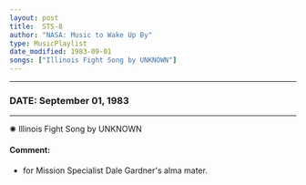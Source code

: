 ```yaml
---
layout: post
title:  STS-8
author: "NASA: Music to Wake Up By"
type: MusicPlaylist
date_modified: 1983-09-01
songs: ["Illinois Fight Song by UNKNOWN"]
---
```


----
### DATE: September 01, 1983
----
✺ Illinois Fight Song by UNKNOWN

#### Comment:
* for Mission Specialist Dale Gardner's alma mater.



<br/>
<center>
	<a target="_blank"
	   href="https://twitter.com/intent/tweet?hashtags=Space,NASA,Playlist,NASAWakeupCalls,SpaceProgram&text={{ page.author}}, '{{ page.songs.first }}' {{ page.title }}, {{ page.date | date: '%B %d, %Y' }}. {{ site.url }}{{ page.url }}&via=nasawakeupcalls"><i class="fab fa-twitter" alt="Tweet this page" style="font-size: 1.3em;"></i></a>
	&nbsp; 	<i class="fas fa-user-astronaut" style="font-size: 1.5em;"></i> &nbsp;
    <a type="amzn" search="'Illinois Fight Song by UNKNOWN'" category="popular music">
    <i class="fab fa-amazon" style="font-size: 1.3em;"></i></a>
</center>
